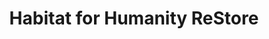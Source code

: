 ---
title: "Habitat for Humanity ReStore"
url: /winona/habitat-for-humanity-restore/
shop: Gebrauchtwaren
---